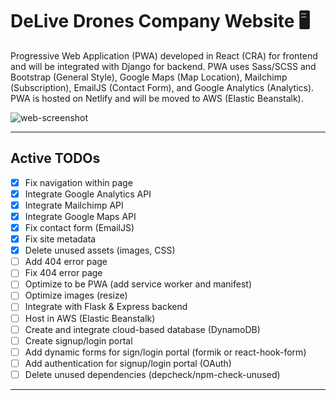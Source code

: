 # DeLive Drones Company Website :desktop_computer:

Progressive Web Application (PWA) developed in React (CRA) for frontend and will be integrated with Django for backend. PWA uses Sass/SCSS and Bootstrap (General Style), Google Maps (Map Location), Mailchimp (Subscription), EmailJS (Contact Form), and Google Analytics (Analytics). PWA is hosted on Netlify and will be moved to AWS (Elastic Beanstalk).

![web-screenshot](https://user-images.githubusercontent.com/50670255/76828895-53944e00-67f8-11ea-903a-eb38e4736ba5.png)

---

## Active TODOs

- [x] Fix navigation within page
- [x] Integrate Google Analytics API
- [x] Integrate Mailchimp API
- [x] Integrate Google Maps API
- [x] Fix contact form (EmailJS)
- [x] Fix site metadata
- [x] Delete unused assets (images, CSS)
- [ ] Add 404 error page
- [ ] Fix 404 error page
- [ ] Optimize to be PWA (add service worker and manifest)
- [ ] Optimize images (resize)
- [ ] Integrate with Flask & Express backend
- [ ] Host in AWS (Elastic Beanstalk)
- [ ] Create and integrate cloud-based database (DynamoDB)
- [ ] Create signup/login portal
- [ ] Add dynamic forms for sign/login portal (formik or react-hook-form)
- [ ] Add authentication for signup/login portal (OAuth)
- [ ] Delete unused dependencies (depcheck/npm-check-unused)

---
